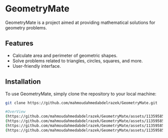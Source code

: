 # GeometryMate

GeometryMate is a project aimed at providing mathematical solutions for geometry problems.

## Features

- Calculate area and perimeter of geometric shapes.
- Solve problems related to triangles, circles, squares, and more.
- User-friendly interface.

## Installation

To use GeometryMate, simply clone the repository to your local machine:

```bash
git clone https://github.com/mahmoudahmedabdelrazek/GeometryMate.git

#OverView
(https://github.com/mahmoudahmedabdelrazek/GeometryMate/assets/113595858/034b57ae-7808-4543-b006-0f3a80b051bc)
(https://github.com/mahmoudahmedabdelrazek/GeometryMate/assets/113595858/20952374-7e47-41f7-9d23-bd7b410505d5)
(https://github.com/mahmoudahmedabdelrazek/GeometryMate/assets/113595858/0a3372c6-63da-48ad-8e9f-60da932cec30)
(https://github.com/mahmoudahmedabdelrazek/GeometryMate/assets/113595858/e0e5a060-7823-4ae0-ac09-cc9c98f8a728)
